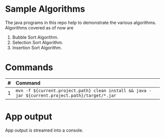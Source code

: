 # Sample Algorithms

The java programs in this repo help to demonstrate the various algorithms. 
Algorithms covered as of now are 
1. Bubble Sort Algorithm.
2. Selection Sort Algorithm.
3. Insertion Sort Algorithm.

# Commands

| #       | Command           | 
| :------------- |:------------- |
| 1      | `mvn -f ${current.project.path} clean install && java -jar ${current.project.path}/target/*.jar` |

# App output

App output is streamed into a console. 
